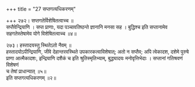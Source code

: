 +++
title = "27 सप्तगत्यधिकरणम्"

+++
२७२। सप्तगतेर्विशेषितत्वाच्च ॥   
सप्तैवेन्द्रियाणि । सप्त प्राणाः, यदा पञ्चावतिष्ठन्ते ज्ञानानि मनसा सह । बुद्धिश्च इति सप्तानामेव सहगतेस्तेषामेव योगे विशेषितत्वाच्च ॥४॥

२७३। हस्तादयस्तु स्थितेऽतो नैवम् ॥   
हस्तादयोऽपीन्द्रियाणि, जीवे देहान्तरवस्थिते उपकारकत्वाविशेषात्; अतो न सप्तैव; अपि त्वेकादश, दशेमे पुरुषे प्राणा आत्मैकादशः, इन्द्रियाणि दशैकं च इति श्रुतिस्मृतिभ्याम्, बुद्ध्यादयः मनोवृत्तिभेदाः । सप्तानां गतिश्रवणं विशेषणं  
च तेषां प्राधान्यात् ॥५॥   
इति सप्तगत्यधिकरणम् ॥२॥